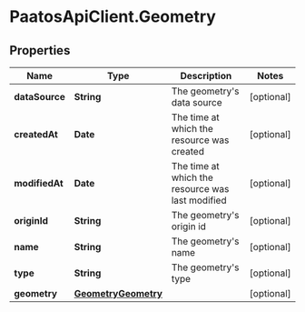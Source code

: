 # PaatosApiClient.Geometry

## Properties
Name | Type | Description | Notes
------------ | ------------- | ------------- | -------------
**dataSource** | **String** | The geometry&#39;s data source | [optional] 
**createdAt** | **Date** | The time at which the resource was created | [optional] 
**modifiedAt** | **Date** | The time at which the resource was last modified | [optional] 
**originId** | **String** | The geometry&#39;s origin id | [optional] 
**name** | **String** | The geometry&#39;s name | [optional] 
**type** | **String** | The geometry&#39;s type | [optional] 
**geometry** | [**GeometryGeometry**](GeometryGeometry.md) |  | [optional] 


